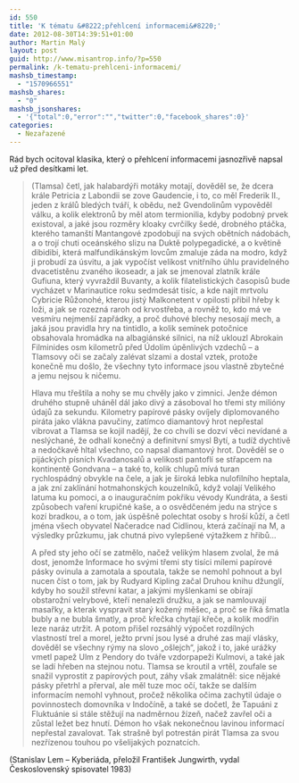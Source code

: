 ```yaml
---
id: 550
title: 'K tématu &#8222;přehlcení informacemi&#8220;'
date: 2012-08-30T14:39:51+01:00
author: Martin Malý
layout: post
guid: http://www.misantrop.info/?p=550
permalink: /k-tematu-prehlceni-informacemi/
mashsb_timestamp:
  - "1570966551"
mashsb_shares:
  - "0"
mashsb_jsonshares:
  - '{"total":0,"error":"","twitter":0,"facebook_shares":0}'
categories:
  - Nezařazené
---
```

Rád bych ocitoval klasika, který o přehlcení informacemi jasnozřivě napsal už před desítkami let.

<!--more-->

> (Tlamsa) četl, jak halabardýři motáky motají, dověděl se, že dcera krále Petricia z Labondii se zove Gaudencie, i to, co měl Frederik II., jeden z králů bledých tváří, k obědu, než Gvendolinům vypověděl válku, a kolik elektronů by měl atom termionilia, kdyby podobný prvek existoval, a jaké jsou rozměry kloaky cvrčilky šedé, drobného ptáčka, kterého tamanští Mantangové zpodobují na svých obětních nádobách, a o trojí chuti oceánského slizu na Duktě polypegadické, a o květině dibidibi, která malfundikánským lovcům zmaluje záda na modro, když ji probudí za úsvitu, a jak vypočíst velikost vnitřního úhlu pravidelného dvacetistěnu zvaného ikoseadr, a jak se jmenoval zlatník krále Gufiuna, který vyvraždil Buvanty, a kolik filatelistických časopisů bude vycházet v Marinautice roku sedmdesát tisíc, a kde najít mrtvolu Cybricie Růžonohé, kterou jistý Malkonetent v opilosti přibil hřeby k loži, a jak se rozezná raroh od krvostřeba, a rovněž to, kdo má ve vesmíru nejmenší zapřádky, a proč duhové blechy nesosají mech, a jaká jsou pravidla hry na tintidlo, a kolik semínek potočnice obsahovala hromádka na albagiánské silnici, na níž uklouzl Abrokain Filminides osm kilometrů před Údolím úpěnlivých vzdechů &#8211; a Tlamsovy oči se začaly zalévat slzami a dostal vztek, protože konečně mu došlo, že všechny tyto informace jsou vlastně zbytečné a jemu nejsou k ničemu.
> 
> Hlava mu třeštila a nohy se mu chvěly jako v zimnici. Jenže démon druhého stupně uháněl dál jako divý a zásoboval ho třemi sty milióny údajů za sekundu. Kilometry papírové pásky ovíjely diplomovaného piráta jako vlákna pavučiny, zatímco diamantový hrot nepřestal vibrovat a Tlamsa se kojil nadějí, že co chvíli se dozví věci nevídané a neslýchané, že odhalí konečný a definitvní smysl Bytí, a tudíž dychtivě a nedočkavě hltal všechno, co napsal diamantový hrot. Dověděl se o pijáckých písních Kvadanosalů a velikosti pantoflí se střapcem na kontinentě Gondvana &#8211; a také to, kolik chlupů mívá turan rychlospádný obvykle na čele, a jak je široká lebka nulofilního heptala, a jak zní zaklínání hotmahonských kouzelníků, když volají Velikého latuma ku pomoci, a o inauguračním pokřiku vévody Kundráta, a šesti způsobech vaření krupičné kaše, a o osvědčeném jedu na strýce s kozí bradkou, a o tom, jak úspěšně polechtat osoby s hroší kůží, a četl jména všech obyvatel Načeradce nad Cidlinou, která začínají na M, a výsledky průzkumu, jak chutná pivo vylepšené výtažkem z hřibů&#8230;
> 
> A před sty jeho očí se zatmělo, načež velikým hlasem zvolal, že má dost, jenomže Informace ho svými třemi sty tisíci mílemi papírové pásky ovinula a zamotala a spoutala, takže se nemohl pohnout a byl nucen číst o tom, jak by Rudyard Kipling začal Druhou knihu džunglí, kdyby ho soužil střevní katar, a jakými myšlenkami se obírají obstarožní velrybové, kteří nenalezli družku, a jak se namlouvají masařky, a kterak vyspravit starý kožený měšec, a proč se říká šmatla bubly a ne bubla šmatly, a proč křečka chytají křeče, a kolik modřin leze naráz utržit. A potom přišel rozsáhlý výpočet rozdílných vlastností trel a morel, ježto první jsou lysé a druhé zas mají vlásky, dověděl se všechny rýmy na slovo „ošlejch“, jakož i to, jaké urážky vmetl papež Ulm z Pendory do tváře vzdorpapeži Kulmovi, a také jak se ladí hřeben na stejnou notu. Tlamsa se kroutil a vrtěl, zoufale se snažil vyprostit z papírových pout, záhy však zmalátněl: sice nějaké pásky přetrhl a přerval, ale měl tuze moc očí, takže se dalším informacím nemohl vyhnout, pročež několika očima zachytil údaje o povinnostech domovníka v Indočíně, a také se dočetl, že Tapuáni z Fluktuánie si stále stěžují na nadměrnou žízeň, načež zavřel oči a zůstal ležet bez hnutí. Démon ho však nekonečnou lavinou informací nepřestal zavalovat. Tak strašně byl potrestán pirát Tlamsa za svou nezřízenou touhou po všelijakých poznatcích.

(Stanislav Lem &#8211; Kyberiáda, přeložil František Jungwirth, vydal Československý spisovatel 1983)